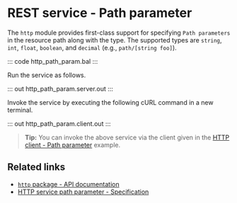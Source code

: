 # REST service - Path parameter

The `http` module provides first-class support for specifying `Path parameters` in the resource path along with the type. The supported types are `string`, `int`, `float`, `boolean`, and `decimal` (e.g., `path/[string foo]`).

::: code http_path_param.bal :::

Run the service as follows.

::: out http_path_param.server.out :::

Invoke the service by executing the following cURL command in a new terminal.

::: out http_path_param.client.out :::

>**Tip:** You can invoke the above service via the client given in the [HTTP client - Path parameter](/learn/by-example/http-client-path-parameter/) example.

## Related links
- [`http` package - API documentation](https://lib.ballerina.io/ballerina/http/latest/)
- [HTTP service path parameter - Specification](/spec/http/#233-path-parameter)
